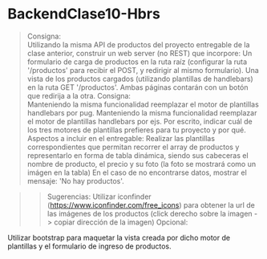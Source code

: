 # BackendClase10-Hbrs

> Consigna:  
Utilizando la misma API de productos del proyecto entregable de la clase anterior, construir un web server (no REST) que incorpore:
Un formulario de carga de productos en la ruta raíz (configurar la ruta '/productos' para recibir el POST, y redirigir al mismo formulario).
Una vista de los productos cargados (utilizando plantillas de handlebars) en la ruta GET '/productos'.
Ambas páginas contarán con un botón que redirija a la otra.
> Consigna:  
Manteniendo la misma funcionalidad reemplazar el motor de plantillas handlebars por pug.
Manteniendo la misma funcionalidad reemplazar el motor de plantillas handlebars por ejs.
Por escrito, indicar cuál de los tres motores de plantillas prefieres para tu proyecto y por qué.
> Aspectos a incluir en el entregable:
Realizar las plantillas correspondientes que permitan recorrer el array de productos y representarlo en forma de tabla dinámica, siendo sus cabeceras el nombre de producto, el precio y su foto (la foto se mostrará como un imágen en la tabla)
En el caso de no encontrarse datos, mostrar el mensaje: 'No hay productos'.

>> Sugerencias:
Utilizar iconfinder (https://www.iconfinder.com/free_icons) para obtener la url de las imágenes de los productos (click derecho sobre la imagen -> copiar dirección de la imagen)
> Opcional:

Utilizar bootstrap para maquetar la vista creada por dicho motor de plantillas y el formulario de ingreso de productos.

